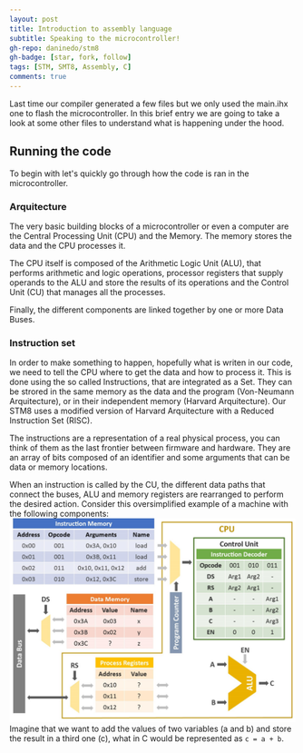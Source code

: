 ```yaml
---
layout: post
title: Introduction to assembly language
subtitle: Speaking to the microcontroller!
gh-repo: daninedo/stm8
gh-badge: [star, fork, follow]
tags: [STM, SMT8, Assembly, C]
comments: true
---
```


Last time our compiler generated a few files but we only used the main.ihx one
to flash the microcontroller. In this brief entry we are going to take a look at
some other files to understand what is happening under the hood.

## Running the code
To begin with let's quickly go through how the code is ran in the microcontroller.

### Arquitecture
The very basic building blocks of a microcontroller or even a computer are the
Central Processing Unit (CPU) and the Memory. The memory stores the data and the
CPU processes it.

The CPU itself is composed of the Arithmetic Logic Unit (ALU), that performs arithmetic
and logic operations, processor registers that supply operands to the ALU and store
the results of its operations and the Control Unit (CU) that manages all the processes.

Finally, the different components are linked together by one or more Data Buses.

### Instruction set
In order to make something to happen, hopefully what is writen in our code, we
need to tell the CPU where to get the data and how to process it. This is done using
the so called Instructions, that are integrated as a Set. They can be strored in the same memory as the data and
the program (Von-Neumann Arquitecture), or in their independent memory (Harvard Arquitecture).
Our STM8 uses a modified version of Harvard Arquitecture with a Reduced Instruction Set (RISC).

The instructions are a representation of a real physical process, you can think of
them as the last frontier between firmware and hardware. They are an array of bits
composed of an identifier and some arguments that can be data or memory locations.

When an instruction is called by the CU, the different data paths that connect the
buses, ALU and memory registers are rearranged to perform the desired action. Consider
this oversimplified example of a machine with the following components:
![machine1](/img/simplemachine1.jpg)
Imagine that we want to add the values of two variables (a and b) and store the result in a
third one (c), what in C would be represented as `c = a + b`.
